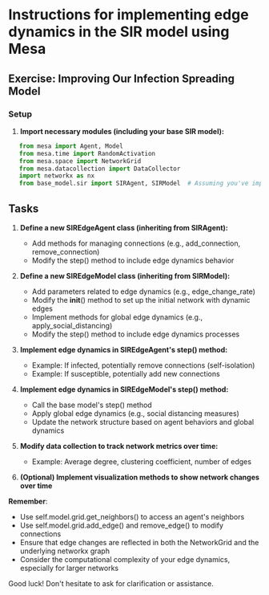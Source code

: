 # Instructions for implementing edge dynamics in the SIR model using Mesa

## Exercise: Improving Our Infection Spreading Model
### Setup

1. **Import necessary modules (including your base SIR model):**
```python
   from mesa import Agent, Model
   from mesa.time import RandomActivation
   from mesa.space import NetworkGrid
   from mesa.datacollection import DataCollector
   import networkx as nx
   from base_model.sir import SIRAgent, SIRModel  # Assuming you've implemented this
```

## Tasks

1. **Define a new SIREdgeAgent class (inheriting from SIRAgent):** 
   - Add methods for managing connections (e.g., add_connection, remove_connection)
   - Modify the step() method to include edge dynamics behavior

2. **Define a new SIREdgeModel class (inheriting from SIRModel):** 
   - Add parameters related to edge dynamics (e.g., edge_change_rate)
   - Modify the __init__() method to set up the initial network with dynamic edges
   - Implement methods for global edge dynamics (e.g., apply_social_distancing)
   - Modify the step() method to include edge dynamics processes

3. **Implement edge dynamics in SIREdgeAgent's step() method:** 
   - Example: If infected, potentially remove connections (self-isolation)
   - Example: If susceptible, potentially add new connections

4. **Implement edge dynamics in SIREdgeModel's step() method:**
   - Call the base model's step() method
   - Apply global edge dynamics (e.g., social distancing measures)
   - Update the network structure based on agent behaviors and global dynamics

5. **Modify data collection to track network metrics over time:**
   - Example: Average degree, clustering coefficient, number of edges

6. **(Optional) Implement visualization methods to show network changes over time**

**Remember**:
- Use self.model.grid.get_neighbors() to access an agent's neighbors
- Use self.model.grid.add_edge() and remove_edge() to modify connections
- Ensure that edge changes are reflected in both the NetworkGrid and the underlying networkx graph
- Consider the computational complexity of your edge dynamics, especially for larger networks

Good luck! Don't hesitate to ask for clarification or assistance.
